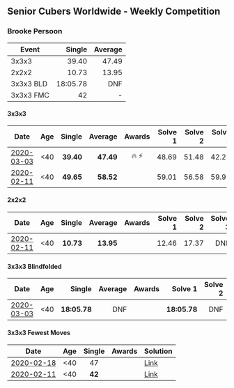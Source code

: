 ## Senior Cubers Worldwide - Weekly Competition
### Brooke Persoon

| Event | Single | Average |
| -- | --: | --: |
| 3x3x3 | 39.40 | 47.49 |
| 2x2x2 | 10.73 | 13.95 |
| 3x3x3 BLD | 18:05.78 | DNF |
| 3x3x3 FMC | 42 | - |

#### 3x3x3

| Date | Age | Single | Average | Awards | Solve 1 | Solve 2 | Solve 3 | Solve 4 | Solve 5 | Video |
| :--: | :--: | --: | --: | :--: | --: | --: | --: | --: | --: | :-- |
| [2020-03-03](../3x3x3/2020-03-03.md) | <40 | **39.40** | **47.49** | 🔥 ⚡ | 48.69 | 51.48 | 42.29 | **39.40** | 1:07.32 | [Link](https://www.facebook.com/events/241721610185997/permalink/245749193116572/) |
| [2020-02-11](../3x3x3/2020-02-11.md) | <40 | **49.65** | **58.52** |  | 59.01 | 56.58 | 59.96 | **49.65** | DNF | [Link](https://www.facebook.com/events/616423959107229/permalink/621392298610395/) |


#### 2x2x2

| Date | Age | Single | Average | Awards | Solve 1 | Solve 2 | Solve 3 | Solve 4 | Solve 5 | Video |
| :--: | :--: | --: | --: | :--: | --: | --: | --: | --: | --: | :-- |
| [2020-02-11](../2x2x2/2020-02-11.md) | <40 | **10.73** | **13.95** |  | 12.46 | 17.37 | DNF | 12.03 | **10.73** | [Link](https://www.facebook.com/events/176704156956327/permalink/181292296497513/) |


#### 3x3x3 Blindfolded

| Date | Age | Single | Average | Awards | Solve 1 | Solve 2 | Solve 3 | Video |
| :--: | :--: | --: | --: | :--: | --: | --: | --: | :-- |
| [2020-03-03](../3bld/2020-03-03.md) | <40 | **18:05.78** | DNF |  | **18:05.78** | DNF | DNF | [Link](https://www.facebook.com/events/186820176097844/permalink/191609515618910/) |


#### 3x3x3 Fewest Moves

| Date | Age | Single | Awards | Solution |
| :--: | :--: | :--: | :--: | :-- |
| [2020-02-18](../fmc/2020-02-18.md) | <40 | 47 |  | [Link](https://www.facebook.com/groups/1604105099735401/permalink/2146673152145257/) |
| [2020-02-11](../fmc/2020-02-11.md) | <40 | **42** |  | [Link](https://www.facebook.com/groups/1604105099735401/permalink/2138923996253506/) |


<!-- Global site tag (gtag.js) - Google Analytics -->
<script async src="https://www.googletagmanager.com/gtag/js?id=UA-86348435-3"></script>
<script>window.dataLayer = window.dataLayer || []; function gtag() {dataLayer.push(arguments);} gtag('js', new Date()); gtag('config', 'UA-86348435-3');</script>
